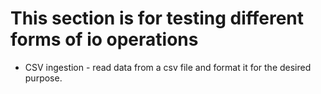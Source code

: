 # This section is for testing different forms of io operations


* CSV ingestion - read data from a csv file and format it for the desired purpose.
